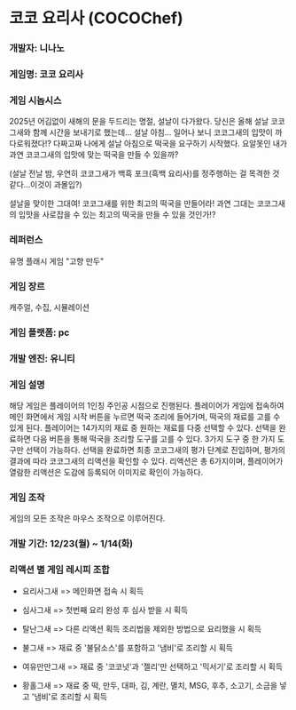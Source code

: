 # 코코 요리사 (COCOChef)

### 개발자: 니나노

### 게임명: 코코 요리사

### 게임 시놉시스

2025년 어김없이 새해의 문을 두드리는 명절, 설날이 다가왔다.
당신은 올해 설날 코코그새와 함께 시간을 보내기로 했는데...
설날 아침... 일어나 보니 코코그새의 입맛이 까다로워졌다!?
다짜고짜 나에게 설날 아침으로 떡국을 요구하기 시작했다.
요알못인 내가 과연 코코그새의 입맛에 맞는 떡국을 만들 수 있을까?

(설날 전날 밤, 우연히 코코그새가 백흑 포크(흑백 요리사)를 정주행하는 걸 목격한 것 같다...이것이 과몰입?)

설날을 맞이한 그대여! 코코그새를 위한 최고의 떡국을 만들어라!
과연 그대는 코코그새의 입맛을 사로잡을 수 있는 
최고의 떡국을 만들 수 있을 것인가!?

### 레퍼런스

유명 플래시 게임 "고향 만두"

### 게임 장르

캐주얼, 수집, 시뮬레이션

### 게임 플랫폼: pc

### 개발 엔진: 유니티

### 게임 설명

해당 게임은 플레이어의 1인칭 주인공 시점으로 진행된다.
플레이어가 게임에 접속하여 메인 화면에서 게임 시작 버튼을 누르면 떡국 조리에 들어가며, 떡국의 재료를 고를 수 있게 된다.
플레이어는 14가지의 재료 중 원하는 재료를 다중 선택할 수 있다. 선택을 완료하면 다음 버튼을 통해 떡국을 조리할 도구를 고를 수 있다. 3가지 도구 중 한 가지 도구만 선택이 가능하다.
선택을 완료하면 최종 코코그새의 평가 단계로 진입하며, 평가의 결과에 따라 코코그새의 리액션을 확인할 수 있다. 리액션은 총 6가지이며, 플레이어가 열람한 리액션은 도감에 등록되어 이미지로 확인이 가능하다.

### 게임 조작

게임의 모든 조작은 마우스 조작으로 이루어진다.

### 개발 기간: 12/23(월) ~ 1/14(화)

### 리액션 별 게임 레시피 조합

- 요리사그새 => 메인화면 접속 시 획득
  
- 심사그새 => 첫번째 요리 완성 후 심사 받을 시 획득
  
- 탈난그새 => 다른 리액션 획득 조리법을 제외한 방법으로 요리했을 시 획득
  
- 불그새 => 재료 중 '불닭소스'를 포함하고 '냄비'로 조리할 시 획득
  
- 여유만만그새 => 재료 중 '코코넛'과 '젤리'만 선택하고 '믹서기'로 조리할 시 획득
  
- 황홀그새 => 재료 중 떡, 만두, 대파, 김, 계란, 멸치, MSG, 후추, 소고기, 소금을 넣고 '냄비'로 조리할 시 획득
